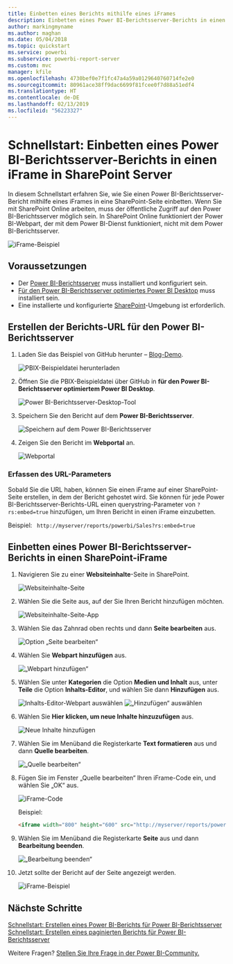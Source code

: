 ```yaml
---
title: Einbetten eines Berichts mithilfe eines iFrames
description: Einbetten eines Power BI-Berichtsserver-Berichts in einen iFrame in SharePoint Server
author: markingmyname
ms.author: maghan
ms.date: 05/04/2018
ms.topic: quickstart
ms.service: powerbi
ms.subservice: powerbi-report-server
ms.custom: mvc
manager: kfile
ms.openlocfilehash: 4730bef0e7f1fc47a4a59a0129640760714fe2e0
ms.sourcegitcommit: 80961ace38ff9dac6699f81fcee0f7d88a51edf4
ms.translationtype: HT
ms.contentlocale: de-DE
ms.lasthandoff: 02/13/2019
ms.locfileid: "56223327"
---
```

# <a name="quickstart-embed-a-power-bi-report-server-report-using-an-iframe-in-sharepoint-server"></a>Schnellstart: Einbetten eines Power BI-Berichtsserver-Berichts in einen iFrame in SharePoint Server

In diesem Schnellstart erfahren Sie, wie Sie einen Power BI-Berichtsserver-Bericht mithilfe eines iFrames in eine SharePoint-Seite einbetten. Wenn Sie mit SharePoint Online arbeiten, muss der öffentliche Zugriff auf den Power BI-Berichtsserver möglich sein. In SharePoint Online funktioniert der Power BI-Webpart, der mit dem Power BI-Dienst funktioniert, nicht mit dem Power BI-Berichtsserver. 

![iFrame-Beispiel](media/quickstart-embed/quickstart_embed_01.png)
## <a name="prerequisites"></a>Voraussetzungen
* Der [Power BI-Berichtsserver](https://powerbi.microsoft.com/report-server/) muss installiert und konfiguriert sein.
* [Für den Power BI-Berichtsserver optimiertes Power BI Desktop](install-powerbi-desktop.md) muss installiert sein.
* Eine installierte und konfigurierte [SharePoint](https://docs.microsoft.com/sharepoint/install/install)-Umgebung ist erforderlich.

## <a name="creating-the-power-bi-report-server-report-url"></a>Erstellen der Berichts-URL für den Power BI-Berichtsserver

1. Laden Sie das Beispiel von GitHub herunter – [Blog-Demo](https://github.com/Microsoft/powerbi-desktop-samples).

    ![PBIX-Beispieldatei herunterladen](media/quickstart-embed/quickstart_embed_14.png)

2. Öffnen Sie die PBIX-Beispieldatei über GitHub in **für den Power BI-Berichtsserver optimiertem Power BI Desktop**.

    ![Power BI-Berichtsserver-Desktop-Tool](media/quickstart-embed/quickstart_embed_02.png)

3. Speichern Sie den Bericht auf dem **Power BI-Berichtsserver**. 

    ![Speichern auf dem Power BI-Berichtsserver](media/quickstart-embed/quickstart_embed_03.png)

4. Zeigen Sie den Bericht im **Webportal** an.

    ![Webportal](media/quickstart-embed/quickstart_embed_04.png)

### <a name="capturing-the-url-parameter"></a>Erfassen des URL-Parameters

Sobald Sie die URL haben, können Sie einen iFrame auf einer SharePoint-Seite erstellen, in dem der Bericht gehostet wird. Sie können für jede Power BI-Berichtsserver-Berichts-URL einen querystring-Parameter von `?rs:embed=true` hinzufügen, um Ihren Bericht in einen iFrame einzubetten. 

   Beispiel:
    ``` 
    http://myserver/reports/powerbi/Sales?rs:embed=true
    ```
## <a name="embedding-a-power-bi-report-server-report-in-a-sharepoint-iframe"></a>Einbetten eines Power BI-Berichtsserver-Berichts in einen SharePoint-iFrame

1. Navigieren Sie zu einer **Websiteinhalte**-Seite in SharePoint.

    ![Websiteinhalte-Seite](media/quickstart-embed/quickstart_embed_05.png)

2. Wählen Sie die Seite aus, auf der Sie Ihren Bericht hinzufügen möchten.

    ![Websiteinhalte-Seite-App](media/quickstart-embed/quickstart_embed_06.png)

3. Wählen Sie das Zahnrad oben rechts und dann **Seite bearbeiten** aus.

    ![Option „Seite bearbeiten“](media/quickstart-embed/quickstart_embed_07.png)

4. Wählen Sie **Webpart hinzufügen** aus.

    ![„Webpart hinzufügen“](media/quickstart-embed/quickstart_embed_08.png)

5. Wählen Sie unter **Kategorien** die Option **Medien und Inhalt** aus, unter **Teile** die Option **Inhalts-Editor**, und wählen Sie dann **Hinzufügen** aus.

    ![Inhalts-Editor-Webpart auswählen](media/quickstart-embed/quickstart_embed_09.png) ![„Hinzufügen“ auswählen](media/quickstart-embed/quickstart_embed_091.png)

6. Wählen Sie **Hier klicken, um neue Inhalte hinzuzufügen** aus.

    ![Neue Inhalte hinzufügen](media/quickstart-embed/quickstart_embed_10.png)

7. Wählen Sie im Menüband die Registerkarte **Text formatieren** aus und dann **Quelle bearbeiten**.

     ![„Quelle bearbeiten“](media/quickstart-embed/quickstart_embed_11.png)

8. Fügen Sie im Fenster „Quelle bearbeiten“ Ihren iFrame-Code ein, und wählen Sie „OK“ aus.

    ![iFrame-Code](media/quickstart-embed/quickstart_embed_12.png)

     Beispiel:
     ```html
     <iframe width="800" height="600" src="http://myserver/reports/powerbi/Sales?rs:embed=true" frameborder="0" allowFullScreen="true"></iframe>
     ```

9. Wählen Sie im Menüband die Registerkarte **Seite** aus und dann **Bearbeitung beenden**.

    ![„Bearbeitung beenden“](media/quickstart-embed/quickstart_embed_13.png)

10. Jetzt sollte der Bericht auf der Seite angezeigt werden.

    ![iFrame-Beispiel](media/quickstart-embed/quickstart_embed_01.png)

## <a name="next-steps"></a>Nächste Schritte

[Schnellstart: Erstellen eines Power BI-Berichts für Power BI-Berichtsserver](quickstart-create-powerbi-report.md)  
[Schnellstart: Erstellen eines paginierten Berichts für Power BI-Berichtsserver](quickstart-create-paginated-report.md)  

Weitere Fragen? [Stellen Sie Ihre Frage in der Power BI-Community.](https://community.powerbi.com/) 